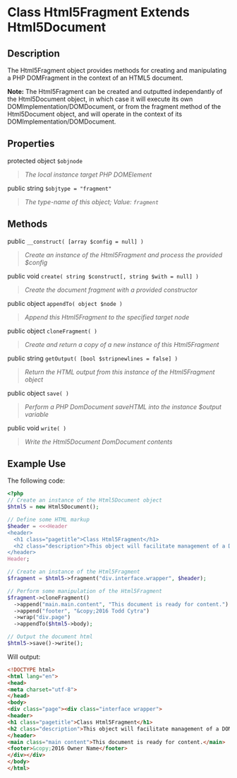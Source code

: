 # Class Html5Fragment Extends Html5Document

## Description

The Html5Fragment object provides methods for creating and manipulating a PHP DOMFragment in the context of an HTML5 document.

**Note:** The Html5Fragment can be created and outputted independantly of the Html5Document object, in which case it will execute its own DOMImplementation/DOMDocument, or from the fragment method of the Html5Document object, and will operate in the context of its DOMImplementation/DOMDocument.

## Properties

protected object `$objnode`
> *The local instance target PHP DOMElement*

public string `$objtype = "fragment"`
> *The type-name of this object; Value: `fragment`*

## Methods

public `__construct( [array $config = null] )`
> *Create an instance of the Html5Fragment and process the provided $config*

public void `create( string $construct[, string $with = null] )`
> *Create the document fragment with a provided constructor*

public object `appendTo( object $node )`
> *Append this Html5Fragment to the specified target node*

public object `cloneFragment( )`
> *Create and return a copy of a new instance of this Html5Fragment*

public string `getOutput( [bool $stripnewlines = false] )`
> *Return the HTML output from this instance of the Html5Fragment object*

public object `save( )`
> *Perform a PHP DomDocument saveHTML into the instance $output variable*

public void `write( )`
> *Write the Html5Document DomDocument contents*

## Example Use

The following code:

```php
<?php
// Create an instance of the Html5Document object
$html5 = new Html5Document();

// Define some HTML markup
$header = <<<Header
<header>
  <h1 class="pagetitle">Class Html5Fragment</h1>
  <h2 class="description">This object will facilitate management of a DOMFragment</h2>
</header>
Header;

// Create an instance of the Html5Fragment
$fragment = $html5->fragment("div.interface.wrapper", $header);

// Perform some manipulation of the Html5Fragment
$fragment->cloneFragment()
  ->append("main.main.content", "This document is ready for content.")
  ->append("footer", "&copy;2016 Todd Cytra")
  ->wrap("div.page")
  ->appendTo($html5->body);

// Output the document html
$html5->save()->write();
```

Will output:

```html
<!DOCTYPE html>
<html lang="en">
<head>
<meta charset="utf-8">
</head>
<body>
<div class="page"><div class="interface wrapper">
<header>
<h1 class="pagetitle">Class Html5Fragment</h1>
<h2 class="description">This object will facilitate management of a DOMFragment</h2>
</header>
<main class="main content">This document is ready for content.</main>
<footer>&copy;2016 Owner Name</footer>
</div></div>
</body>
</html>
```
